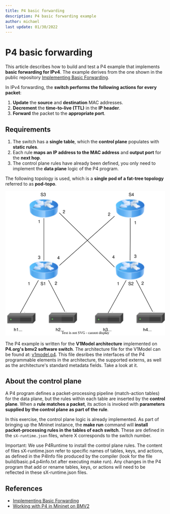 ```yaml
---
title: P4 basic forwarding
description: P4 basic forwarding example
author: michael
last update: 01/30/2022
---
```


# P4 basic forwarding

This article describes how to build and test a P4 example that implements **basic forwarding for IPv4**. The example derives from the one shown in the public repository [Implementing Basic Forwarding](https://github.com/p4lang/tutorials/tree/master/exercises/basic). 

In IPv4 forwarding, the **switch performs the following actions for every packet**: 

1. **Update** the **source** and **destination** MAC addresses.
1. **Decrement** the **time-to-live (TTL)** in the **IP header**.
1. **Forward** the packet to the **appropriate port**.

## Requirements

1. The switch has a **single table**, which the **control plane** populates with **static rules**. 
1. Each rule **maps an IP address to the MAC address** and **output port** for the **next hop**. 
1. The control plane rules have already been defined, you only need to implement the **data plane** logic of the P4 program.

The following topology is used, which is a **single pod of a fat-tree topology** referred to as **pod-topo**.

![pod-topo](images/pod-topo.svg)


The P4 example is written for the **V1Model architecture** implemented on **P4.org's bmv2 software switch**. The architecture file for the V1Model can be found at: [v1model.p4](https://github.com/p4lang/p4c/blob/main/p4include/v1model.p4). This file desribes the interfaces of the P4 programmable elements in the architecture, the supported externs, as well as the architecture's standard metadata fields. Take a look at it.


## About the control plane
A P4 program defines a packet-processing pipeline (match-action tables) for the data plane, but the rules within each table are inserted by the **control plane**. When a **rule matches a packet**, its action is invoked with **parameters supplied by the control plane as part of the rule**.

In this exercise, the control plane logic is already implemented. As part of bringing up the Mininet instance, the **make run** command will **install packet-processing rules in the tables of each switch**. These are defined in the `sX-runtime.json` files, where X corresponds to the switch number.

Important: We use P4Runtime to install the control plane rules. The content of files sX-runtime.json refer to specific names of tables, keys, and actions, as defined in the P4Info file produced by the compiler (look for the file build/basic.p4.p4info.txt after executing make run). Any changes in the P4 program that add or rename tables, keys, or actions will need to be reflected in these sX-runtime.json files.


## References

- [Implementing Basic Forwarding](https://github.com/p4lang/tutorials/tree/master/exercises/basic)
- [Working with P4 in Mininet on BMV2](https://usi-advanced-networking.github.io/deliverables/p4-mininet/)

